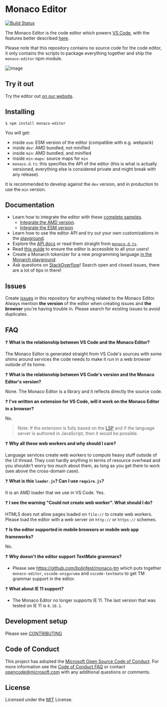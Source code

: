 # Monaco Editor

[![Build Status](https://dev.azure.com/ms/monaco-editor/_apis/build/status/microsoft.monaco-editor?label=website)](https://dev.azure.com/ms/monaco-editor/_build/latest?definitionId=3)

The Monaco Editor is the code editor which powers [VS Code](https://github.com/microsoft/vscode), with the features better described [here](https://code.visualstudio.com/docs/editor/editingevolved).

Please note that this repository contains no source code for the code editor, it only contains the scripts to package everything together and ship the `monaco-editor` npm module.

![image](https://user-images.githubusercontent.com/5047891/94183711-290c0780-fea3-11ea-90e3-c88ff9d21bd6.png)

## Try it out

Try the editor out [on our website](https://microsoft.github.io/monaco-editor/index.html).

## Installing

```
$ npm install monaco-editor
```

You will get:

- inside `esm`: ESM version of the editor (compatible with e.g. webpack)
- inside `dev`: AMD bundled, not minified
- inside `min`: AMD bundled, and minified
- inside `min-maps`: source maps for `min`
- `monaco.d.ts`: this specifies the API of the editor (this is what is actually versioned, everything else is considered private and might break with any release).

It is recommended to develop against the `dev` version, and in production to use the `min` version.

## Documentation

- Learn how to integrate the editor with these [complete samples](./samples/).
  - [Integrate the AMD version](./docs_bak/integrate-amd.md).
  - [Integrate the ESM version](./docs_bak/integrate-esm.md)
- Learn how to use the editor API and try out your own customizations in the [playground](https://microsoft.github.io/monaco-editor/playground.html).
- Explore the [API docs](https://microsoft.github.io/monaco-editor/api/index.html) or read them straight from [`monaco.d.ts`](https://github.com/microsoft/monaco-editor/blob/main/website/typedoc/monaco.d.ts).
- Read [this guide](https://github.com/microsoft/monaco-editor/wiki/Accessibility-Guide-for-Integrators) to ensure the editor is accessible to all your users!
- Create a Monarch tokenizer for a new programming language [in the Monarch playground](https://microsoft.github.io/monaco-editor/monarch.html).
- Ask questions on [StackOverflow](https://stackoverflow.com/questions/tagged/monaco-editor)! Search open and closed issues, there are a lot of tips in there!

## Issues

Create [issues](https://github.com/microsoft/monaco-editor/issues) in this repository for anything related to the Monaco Editor. Always mention **the version** of the editor when creating issues and **the browser** you're having trouble in. Please search for existing issues to avoid duplicates.

## FAQ

❓ **What is the relationship between VS Code and the Monaco Editor?**

The Monaco Editor is generated straight from VS Code's sources with some shims around services the code needs to make it run in a web browser outside of its home.

❓ **What is the relationship between VS Code's version and the Monaco Editor's version?**

None. The Monaco Editor is a library and it reflects directly the source code.

❓ **I've written an extension for VS Code, will it work on the Monaco Editor in a browser?**

No.

> Note: If the extension is fully based on the [LSP](https://microsoft.github.io/language-server-protocol/) and if the language server is authored in JavaScript, then it would be possible.

❓ **Why all these web workers and why should I care?**

Language services create web workers to compute heavy stuff outside of the UI thread. They cost hardly anything in terms of resource overhead and you shouldn't worry too much about them, as long as you get them to work (see above the cross-domain case).

❓ **What is this `loader.js`? Can I use `require.js`?**

It is an AMD loader that we use in VS Code. Yes.

❓ **I see the warning "Could not create web worker". What should I do?**

HTML5 does not allow pages loaded on `file://` to create web workers. Please load the editor with a web server on `http://` or `https://` schemes.

❓ **Is the editor supported in mobile browsers or mobile web app frameworks?**

No.

❓ **Why doesn't the editor support TextMate grammars?**

- Please see https://github.com/bolinfest/monaco-tm which puts together `monaco-editor`, `vscode-oniguruma` and `vscode-textmate` to get TM grammar support in the editor.

❓ **What about IE 11 support?**

- The Monaco Editor no longer supports IE 11. The last version that was tested on IE 11 is `0.18.1`.

## Development setup

Please see [CONTRIBUTING](./CONTRIBUTING.md)

## Code of Conduct

This project has adopted the [Microsoft Open Source Code of Conduct](https://opensource.microsoft.com/codeofconduct/). For more information see the [Code of Conduct FAQ](https://opensource.microsoft.com/codeofconduct/faq/) or contact [opencode@microsoft.com](mailto:opencode@microsoft.com) with any additional questions or comments.

## License

Licensed under the [MIT](https://github.com/microsoft/monaco-editor/blob/main/LICENSE.txt) License.
